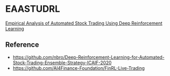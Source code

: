 # EAASTUDRL
[Empirical Analysis of Automated Stock Trading Using Deep Reinforcement Learning](https://www.mdpi.com/2076-3417/13/1/633#B10-applsci-13-00633)

## Reference
- https://github.com/nbro/Deep-Reinforcement-Learning-for-Automated-Stock-Trading-Ensemble-Strategy-ICAIF-2020
- https://github.com/AI4Finance-Foundation/FinRL-Live-Trading
